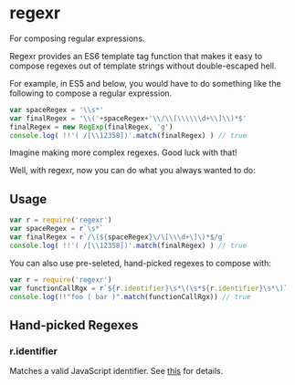 regexr
======

For composing regular expressions.

Regexr provides an ES6 template tag function that makes it easy to compose
regexes out of template strings without double-escaped hell.

For example, in ES5 and below, you would have to do something like the
following to compose a regular expression.

```js
var spaceRegex = '\\s*'
var finalRegex = '\\('+spaceRegex+'\\/\\[\\\\\\d+\\]\\)*$'
finalRegex = new RegExp(finalRegex, 'g')
console.log( !!'( /[\\12358])'.match(finalRegex) ) // true
```

Imagine making more complex regexes. Good luck with that!

Well, with regexr, now you can do what you always wanted to do:

Usage
-----

```js
var r = require('regexr')
var spaceRegex = r`\s*`
var finalRegex = r`/\(${spaceRegex}\/\[\\\d+\]\)*$/g`
console.log( !!'( /[\\12358])'.match(finalRegex) ) // true
```

You can also use pre-seleted, hand-picked regexes to compose with:

```js
var r = require('regexr')
var functionCallRgx = r`${r.identifier}\s*\(\s*${r.identifier}\s*\)`
console.log(!!"foo ( bar )".match(functionCallRgx)) // true
```

Hand-picked Regexes
-------------------

### r.identifier

Matches a valid JavaScript identifier. See
[this](http://stackoverflow.com/questions/2008279/validate-a-javascript-function-name/9392578#9392578)
for details.
